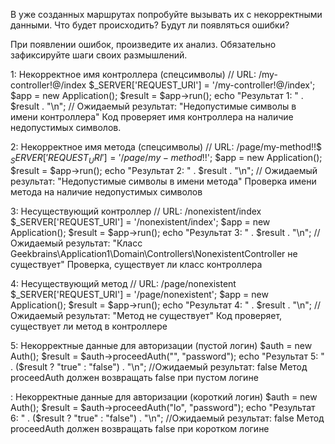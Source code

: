 В уже созданных маршрутах попробуйте вызывать их с некорректными данными. Что будет происходить? Будут ли появляться ошибки?

При появлении ошибок, произведите их анализ. Обязательно зафиксируйте шаги своих размышлений.

1: Некорректное имя контроллера (спецсимволы)
// URL: /my-controller!@/index
$_SERVER['REQUEST_URI'] = '/my-controller!@/index';
$app = new Application();
$result = $app->run();
echo "Результат 1: " . $result . "\n"; 
// Ожидаемый результат: "Недопустимые символы в имени контроллера"
Код проверяет имя контроллера на наличие недопустимых символов.

2: Некорректное имя метода (спецсимволы)
// URL: /page/my-method!!$
$_SERVER['REQUEST_URI'] = '/page/my-method!!$';
$app = new Application();
$result = $app->run();
echo "Результат 2: " . $result . "\n"; 
// Ожидаемый результат: "Недопустимые символы в имени метода"
Проверка имени метода на наличие недопустимых символов

3: Несуществующий контроллер
// URL: /nonexistent/index
$_SERVER['REQUEST_URI'] = '/nonexistent/index';
$app = new Application();
$result = $app->run();
echo "Результат 3: " . $result . "\n"; 
// Ожидаемый результат: "Класс Geekbrains\Application1\Domain\Controllers\NonexistentController не существует"
Проверка, существует ли класс контроллера

4: Несуществующий метод
// URL: /page/nonexistent
$_SERVER['REQUEST_URI'] = '/page/nonexistent';
$app = new Application();
$result = $app->run();
echo "Результат 4: " . $result . "\n"; 
// Ожидаемый результат: "Метод не существует"
Код проверяет, существует ли метод в контроллере

5: Некорректные данные для авторизации (пустой логин)
$auth = new Auth();
$result = $auth->proceedAuth("", "password");
echo "Результат 5: " . ($result ? "true" : "false") . "\n"; 
//Ожидаемый результат: false
Метод proceedAuth должен возвращать false при пустом логине

: Некорректные данные для авторизации (короткий логин)
$auth = new Auth();
$result = $auth->proceedAuth("lo", "password");
echo "Результат 6: " . ($result ? "true" : "false") . "\n"; 
//Ожидаемый результат: false
Метод proceedAuth должен возвращать false при коротком логине
